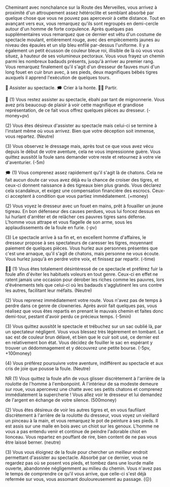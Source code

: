Cheminant avec nonchalance sur la Route des Merveilles, vous arrivez à proximité d'un attroupement assez hétéroclite et semblant absorbé par quelque chose que vous ne pouvez pas apercevoir à cette distance. Tout en avançant vers eux, vous remarquez qu'ils sont regroupés en demi-cercle autour d'un homme de forte corpulence. Après quelques pas supplémentaires vous remarquez que ce dernier est vêtu d'un costume de spectacle moulant, entièrement rouge, avec des empiècements jaunes au niveau des épaules et un slip bleu enfilé par-dessus l'uniforme. Il y a également un petit écusson de couleur bleue roi, illisible de là où vous vous situez, à hauteur de ses volumineux pectoraux. Vous vous frayez un chemin parmi les nombreux badauds présents, jusqu'à arriver au premier rang. Vous remarquez finalement qu'il s'agit d'un dresseur de fauves muni d'un long fouet en cuir brun avec, à ses pieds, deux magnifiques bébés tigres auxquels il apprend l'exécution de quelques tours.

👀 Assister au spectacle.
🗯 Crier à la honte.
🚶‍♂️ Partir.

👀 
(1) Vous restez assister au spectacle, ébahi par tant de mignonnerie. Vous avez pris beaucoup de plaisir à voir cette magnifique et grandiose représentation, de ce fait vous offrez quelques pièces au dresseur. 
(-money+pv)

(2) Vous êtes désireux d'assister au spectacle mais celui-ci se termine à l'instant même où vous arrivez. Bien que votre déception soit immense, vous repartez. 
(Neutre)


(3) Vous observez le dressage mais, après tout ce que vous avez vécu depuis le début de votre aventure, cela ne vous impressionne guère. Vous quittez aussitôt la foule sans demander votre reste et retournez à votre vie d'aventurier. 
(-5m)

🗯 
(1) Vous comprenez assez rapidement qu'il s'agit là de chatons. Cela ne fait aucun doute car vous avez déjà eu la chance de croiser des tigres, et ceux-ci donnent naissance à des tigreaux bien plus grands. Vous déclarez cela scandaleux, et exigez une compensation financière des escrocs. Ceux-ci acceptent à condition que vous partiez immédiatement. 
(+money)

(2) Vous voyez le dresseur avec un fouet en mains, prêt à fouailler un jeune tigreau. En bon défenseur des causes perdues, vous lui foncez dessus en lui hurlant d'arrêter et de relâcher ces pauvres tigres sans défense. L'homme vous attrape et vous flagelle de son arme, sous les applaudissements de la foule en furie. 
(-pv)

(3) Le spectacle arrive à sa fin et, en excellent homme d'affaires, le dresseur propose à ses spectateurs de caresser les tigres, moyennant paiement de quelques pièces. Vous hurlez aux personnes présentes que c'est une arnaque, qu'il s'agit de chatons, mais personne ne vous écoute. Vous hurlez jusqu'à en perdre votre voix, et finissez par repartir.
(-time)

🚶‍♂️ 
(1) Vous êtes totalement désintéressé de ce spectacle et préférez fuir la foule afin d'éviter les habituels voleurs en tout genre. Ceux-ci en effet ne ratent jamais une occasion pour dérober les riches comme les pauvres, lors d'événements tels que celui-ci où les badauds s'agglutinent les uns contre les autres, facilitant leur méfaits.
(Neutre)

(2) Vous reprenez immédiatement votre route. Vous n'avez pas de temps à perdre dans ce genre de clowneries. Après avoir fait quelques pas, vous réalisez que vous êtes repartis en prenant le mauvais chemin et faites donc demi-tour, pestant d'avoir perdu ce précieux temps.
(-5min)

(3) Vous quittez aussitôt le spectacle et trébuchez sur un sac oublié là, par un spectateur négligent. Vous vous blessez très légèrement en tombant. Le sac est de couleur brun délavé, et bien que le cuir soit usé, ce dernier est en relativement bon état. Vous décidez de fouiller le sac en espérant y trouver un dédommagement et y découvrez une petite bourse. 
(-5pv, +100money)

(4) Vous préférez poursuivre votre aventure, indifférent au spectacle et aux cris de joie que pousse la foule. 
(Neutre)

NR 
(1) Vous quittez la foule afin de vous glisser discrètement à l'arrière de la roulotte de l'homme à l'embonpoint. À l'intérieur de sa modeste demeure sur roue, vous apercevez une chatte avec ses petits chatons et comprenez immédiatement la supercherie ! Vous allez voir le dresseur et lui demandez de l'argent en échange de votre silence. 
(500money)

(2) Vous êtes désireux de voir les autres tigres et, en vous faufilant discrètement à l'arrière de la roulotte du dresseur, vous voyez un vieillard un pinceau à la main, et vous remarquez le pot de peinture à ses pieds. Il est assis sur une malle en bois avec un chiot sur les genoux. L'homme ne vous a pas entendu venir et continue de peindre l'adorable chiot en lionceau. Vous repartez en pouffant de rire, bien content de ne pas vous être laissé berner. 
(neutre)

(3) Vous vous éloignez de la foule pour chercher un meilleur endroit permettant d'assister au spectacle. Absorbé par ce dernier, vous ne regardez pas où se posent vos pieds, et tombez dans une lourde malle ouverte, abandonnée négligemment au milieu du chemin. Vous n'avez pas le temps de comprendre ce qu'il vous arrive, que celle-ci s'est déjà refermée sur vous, vous assomant douloureusement au passage. 
(😖)
